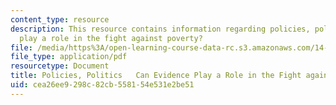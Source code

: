 ```yaml
---
content_type: resource
description: This resource contains information regarding policies, politics can evidence
  play a role in the fight against poverty?
file: /media/https%3A/open-learning-course-data-rc.s3.amazonaws.com/14-73-the-challenge-of-world-poverty-spring-2011/cea26ee9298c82cb558154e531e2be51_MIT14_73S11_Lec24_slides.pdf
file_type: application/pdf
resourcetype: Document
title: Policies, Politics   Can Evidence Play a Role in the Fight against Poverty?
uid: cea26ee9-298c-82cb-5581-54e531e2be51
---
```

